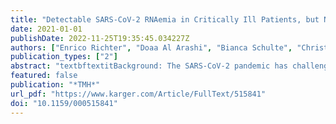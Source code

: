 ```yaml
---
title: "Detectable SARS-CoV-2 RNAemia in Critically Ill Patients, but Not in Mild and Asymptomatic Infections"
date: 2021-01-01
publishDate: 2022-11-25T19:35:45.034227Z
authors: ["Enrico Richter", "Doaa Al Arashi", "Bianca Schulte", "Christian Bode", "Benjamin Marx", "Souhaib Aldabbagh", "Celina Schlüter", "Beate Mareike Kümmerer", "Johannes Oldenburg", "Markus B. Funk", "Christian Putensen", "Ricarda Maria Schmithausen", "Gunther Hartmann", "Anna Eis-Hübinger", "Hendrik Streeck"]
publication_types: ["2"]
abstract: "textbftextitBackground: The SARS-CoV-2 pandemic has challenged many of our current routine practices in the treatment and care of patients. Given the critical importance of blood donation and transfusion we analyzed 92 blood samples of individuals infected with SARS-CoV-2 stratified by symptoms. textbftextitStudy Design and Methods: We therefore tested blood samples for SARS-CoV-2 via RT-PCR targeting the E gene. In addition, we tested each blood sample for anti-SARS-CoV-2 IgG antibodies via ELISA and performed plaque reduction neutralization tests. textbftextitResults: SARS-CoV-2 RNA was absent in the blood of mild to asymptomatic patients (57 individuals) and only detectable in individuals with severe COVID-19 who were admitted to the intensive care unit (35 individuals) (textitn = 6/92 [6.5%]; textitp = 0.023 Fisher’s exact test). Interestingly, anti-spike IgG antibodies were not significantly higher in intensive care unit patients compared to mild patients, but we found that their neutralizing capacity was disproportionately increased (textitp &#x3c; 0.001). textbftextitConclusion: Our observations support the hypothesis that there are no potential hazards from blood or plasma transfusion of SARS-CoV-2-positive individuals with mild flu-like symptoms and more importantly of asymptomatic individuals."
featured: false
publication: "*TMH*"
url_pdf: "https://www.karger.com/Article/FullText/515841"
doi: "10.1159/000515841"
---
```


